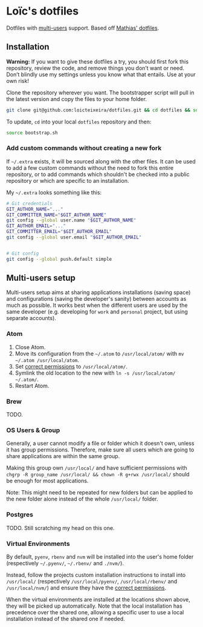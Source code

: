 # Loïc's dotfiles

Dotfiles with [multi-users](#multi-users-setup) support.
Based off  [Mathias' dotfiles](https://github.com/mathiasbynens/dotfiles).

## Installation

**Warning:** If you want to give these dotfiles a try, you should first fork this repository, review the code, and remove things you don’t want or need. Don’t blindly use my settings unless you know what that entails. Use at your own risk!

Clone the repository wherever you want. The bootstrapper script will pull in the latest version and copy the files to your home folder.

```bash
git clone git@github.com:loicteixeira/dotfiles.git && cd dotfiles && source bootstrap.sh
```

To update, `cd` into your local `dotfiles` repository and then:

```bash
source bootstrap.sh
```

### Add custom commands without creating a new fork

If `~/.extra` exists, it will be sourced along with the other files. It can be used to add a few custom commands without the need to fork this entire repository, or to add commands which shouldn't be checked into a public repository or which are specific to an installation.

My `~/.extra` looks something like this:

```bash
# Git credentials
GIT_AUTHOR_NAME="..."
GIT_COMMITTER_NAME="$GIT_AUTHOR_NAME"
git config --global user.name "$GIT_AUTHOR_NAME"
GIT_AUTHOR_EMAIL="..."
GIT_COMMITTER_EMAIL="$GIT_AUTHOR_EMAIL"
git config --global user.email "$GIT_AUTHOR_EMAIL"


# Git config
git config --global push.default simple
```

## Multi-users setup

Multi-users setup aims at sharing applications installations (saving space) and configurations (saving the developer's sanity) between accounts as much as possible. It works best when the different users are used by the same developer (e.g. developing for `work` and `personal` project, but using separate accounts).

### Atom

1. Close Atom.
1. Move its configuration from the `~/.atom` to `/usr/local/atom/` with `mv ~/.atom /usr/local/atom`.
1. Set [correct permissions](#os-users--group) to `/usr/local/atom/`.
1. Symlink the old location to the new with `ln -s /usr/local/atom/ ~/.atom/`.
1. Restart Atom.

### Brew

TODO.

### OS Users & Group

Generally, a user cannot modify a file or folder which it doesn't own, unless it has group permissions. Therefore, make sure all users which are going to share applications are within the same group.

Making this group own `/usr/local/` and have sufficient permissions with `chgrp -R group_name /usr/local/ && chown -R g+rwx /usr/local/` should be enough for most applications.

Note: This might need to be repeated for new folders but can be applied to the new folder alone instead of the whole `/usr/local/` folder.

### Postgres

TODO. Still scratching my head on this one.

### Virtual Environments

By default, `pyenv`, `rbenv` and `nvm` will be installed into the user's home folder (respectively `~/.pyenv/`, `~/.rbenv/` and `./nvm/`).

Instead, follow the projects custom installation instructions to install into `/usr/local/` (respectively `/usr/local/pyenv/`, `/usr/local/rbenv/` and `/usr/local/nvm/`) and ensure they have the [correct permissions](#os-users--group).

When the virtual environments are installed at the locations shown above, they will be picked up automatically. Note that the local installation has precedence over the shared one, allowing a specific user to use a local installation instead of the shared one if needed.
